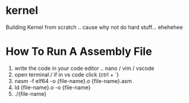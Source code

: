 # kernel
Building Kernel from scratch .. cause why not do hard stuff... ehehehee


# How To Run A Assembly File
1. write the code in your code editor .. nano / vim / vscode
2. open terminal / if in vs code click (ctrl + `)
3. nasm -f elf64 -o {file-name}.o {file-name}.asm
4. ld {file-name}.o -o {file-name}
5. ./{file-name}

